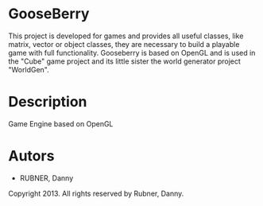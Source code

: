 GooseBerry
============

This project is developed for games and provides all useful classes, like matrix, vector or object classes, they are necessary to build a playable game with full functionality. Gooseberry is based on OpenGL and is used in the "Cube" game project and its little sister the world generator project "WorldGen".

Description
===========

Game Engine based on OpenGL

Autors
======

-	RUBNER,		Danny

Copyright 2013. All rights reserved by Rubner, Danny.